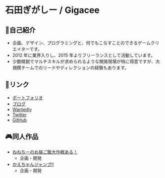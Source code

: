 # 石田ぎがしー / Gigacee

## 👤自己紹介

- 企画、デザイン、プログラミングと、何でもこなすことのできるゲームクリエイターです。
- 2012 年に業界入りし、2015 年よりフリーランスとして活動しています。
- 少数精鋭でマルチスキルが求められるような開発現場が特に得意ですが、大規模チームでのリードやディレクションの経験もあります。

## 🔗リンク

- [ポートフォリオ](https://www.gigacreation.jp/)
- [ブログ](https://blog.gigacreation.jp/)
- [Wantedly](https://www.wantedly.com/id/gigacee)
- [Twitter](https://twitter.com/ishida_gigacee)
- [GitHub](https://github.com/Gigacee)

## 🎮同人作品

- [ねねちーのお昼ご飯大作戦ある！](https://www.gigacreation.jp/nenechii/)
    - 企画・開発
- [かえちゃんジャンプ!!](https://www.gigacreation.jp/kaechanjump/)
    - 企画・開発
